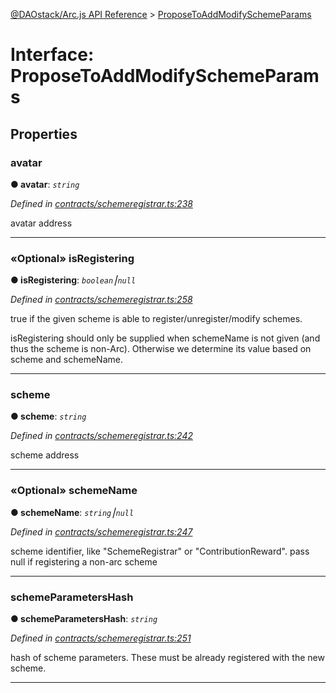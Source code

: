 [@DAOstack/Arc.js API Reference](../README.md) > [ProposeToAddModifySchemeParams](../interfaces/proposetoaddmodifyschemeparams.md)



# Interface: ProposeToAddModifySchemeParams


## Properties
<a id="avatar"></a>

###  avatar

**●  avatar**:  *`string`* 

*Defined in [contracts/schemeregistrar.ts:238](https://github.com/daostack/arc.js/blob/0fff6d4/lib/contracts/schemeregistrar.ts#L238)*



avatar address




___

<a id="isregistering"></a>

### «Optional» isRegistering

**●  isRegistering**:  *`boolean`⎮`null`* 

*Defined in [contracts/schemeregistrar.ts:258](https://github.com/daostack/arc.js/blob/0fff6d4/lib/contracts/schemeregistrar.ts#L258)*



true if the given scheme is able to register/unregister/modify schemes.

isRegistering should only be supplied when schemeName is not given (and thus the scheme is non-Arc). Otherwise we determine its value based on scheme and schemeName.




___

<a id="scheme"></a>

###  scheme

**●  scheme**:  *`string`* 

*Defined in [contracts/schemeregistrar.ts:242](https://github.com/daostack/arc.js/blob/0fff6d4/lib/contracts/schemeregistrar.ts#L242)*



scheme address




___

<a id="schemename"></a>

### «Optional» schemeName

**●  schemeName**:  *`string`⎮`null`* 

*Defined in [contracts/schemeregistrar.ts:247](https://github.com/daostack/arc.js/blob/0fff6d4/lib/contracts/schemeregistrar.ts#L247)*



scheme identifier, like "SchemeRegistrar" or "ContributionReward". pass null if registering a non-arc scheme




___

<a id="schemeparametershash"></a>

###  schemeParametersHash

**●  schemeParametersHash**:  *`string`* 

*Defined in [contracts/schemeregistrar.ts:251](https://github.com/daostack/arc.js/blob/0fff6d4/lib/contracts/schemeregistrar.ts#L251)*



hash of scheme parameters. These must be already registered with the new scheme.




___


